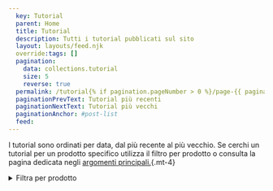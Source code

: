 ```yaml
---
  key: Tutorial
  parent: Home
  title: Tutorial
  description: Tutti i tutorial pubblicati sul sito
  layout: layouts/feed.njk
  override:tags: []
  pagination:
    data: collections.tutorial
    size: 5
    reverse: true
  permalink: /tutorial{% if pagination.pageNumber > 0 %}/page-{{ pagination.pageNumber + 1 }}{% endif %}/
  paginationPrevText: Tutorial più recenti
  paginationNextText: Tutorial più vecchi
  paginationAnchor: #post-list
  feed:
---
```

I tutorial sono ordinati per data, dal più recente al più vecchio. Se cerchi un tutorial per un prodotto specifico utilizza il filtro per prodotto o consulta la pagina dedicata negli [argomenti principali.](/#topics){.mt-4}

<details>
  <summary>
  Filtra per prodotto
  </summary>

<div class="mt-4">

- [Documenti Google](/google-docs/tutorial/)
- [Gmail](/gmail/tutorial/)
- [Google Maps](/google-maps/tutorial/)
- [Altri prodotti](others)

</div>

</details>

<div id="post-list" class="heading">
</div>
